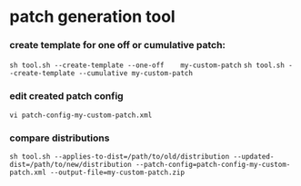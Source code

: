 # patch generation tool

### create template for one off or cumulative patch:

`sh tool.sh --create-template --one-off    my-custom-patch`
`sh tool.sh --create-template --cumulative my-custom-patch`

### edit created patch config

`vi patch-config-my-custom-patch.xml`

### compare distributions

`sh tool.sh --applies-to-dist=/path/to/old/distribution --updated-dist=/path/to/new/distribution --patch-config=patch-config-my-custom-patch.xml --output-file=my-custom-patch.zip`
